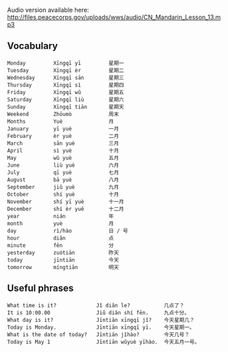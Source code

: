 Audio version available here:
<http://files.peacecorps.gov/uploads/wws/audio/CN_Mandarin_Lesson_13.mp3>

## Vocabulary

    Monday         Xīngqī yī         星期一
    Tuesday        Xīngqī èr         星期二
    Wednesday      Xīngqī sān        星期三
    Thursday       Xīngqī sì         星期四
    Friday         Xīngqī wǔ         星期五
    Saturday       Xīngqī liù        星期六
    Sunday         Xīngqī tiān       星期天
    Weekend        Zhōumò            周末
    Months         Yuè               月
    January        yī yuè            一月
    February       èr yuè            二月
    March          sān yuè           三月
    April          sì yuè            十月
    May            wǔ yuè            五月
    June           liù yuè           六月
    July           qī yuè            七月
    August         bā yuè            八月
    September      jiǔ yuè           九月
    October        shí yuè           十月
    November       shí yī yuè        十一月
    December       shí èr yuě        十二月
    year           nián              年
    month          yuè               月
    day            rì/hào            日 / 号
    hour           diăn              点
    minute         fēn               分
    yesterday      zuótiān           昨天
    today          jīntiān           今天
    tomorrow       míngtiān          明天

## Useful phrases

    What time is it?             Jǐ diăn le?           几点了？
    It is 10:00.00               Jiǔ diăn shí fēn.     九点十分。
    What day is it?              Jīntiān xīngqī jǐ?    今天星期几？
    Today is Monday.             Jīntiān xīngqī yī.    今天星期一。
    What is the date of today?   Jīntiān jǐhào?        今天几号？
    Today is May 1               Jīntiān wǔyuè yīhào.  今天五月一号。
